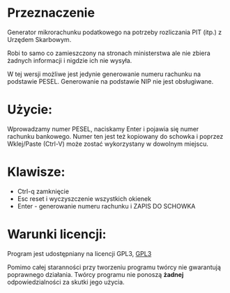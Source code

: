 
# Przeznaczenie 

Generator mikrorachunku podatkowego na potrzeby rozliczania PIT (itp.)
z Urzędem Skarbowym.

Robi to samo co zamieszczony na stronach ministerstwa ale nie zbiera
żadnych informacji i nigdzie ich nie wysyła.

W tej wersji możliwe jest jedynie generowanie numeru rachunku na
podstawie PESEL. Generowanie na podstawie NIP nie jest obsługiwane.

# Użycie:

Wprowadzamy numer PESEL, naciskamy Enter i pojawia się numer rachunku
bankowego. Numer ten jest też kopiowany do schowka i poprzez Wklej/Paste
(Ctrl-V) może zostać wykorzystany w dowolnym miejscu.


# Klawisze:

- Ctrl-q zamknięcie
- Esc reset i wyczyszczenie wszystkich okienek
- Enter - generowanie numeru rachunku i ZAPIS DO SCHOWKA 

# Warunki licencji:

Program jest udostępniany na licencji GPL3, 
[GPL3](https://www.gnu.org/licenses/gpl-3.0.en.html.)

Pomimo całej staranności przy tworzeniu programu twórcy nie gwarantują
poprawnego działania. Twórcy programu nie ponoszą **żadnej**
odpowiedzialności za skutki jego użycia.

